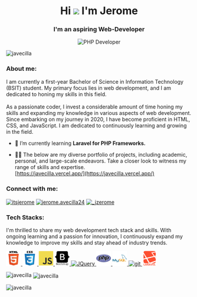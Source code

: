 <h1 align="center">Hi <img src = "https://raw.githubusercontent.com/MartinHeinz/MartinHeinz/master/wave.gif" width = 30px> I'm Jerome
</h1>
<h3 align="center">I'm an aspiring Web-Developer</h3>


<p align="center">
    <img alt="PHP Developer"  width="300" src="https://devtechnosys.com/insights/wp-content/uploads/2022/09/PHP-Developers.gif"/>
</p>


<p align="left"> <img src="https://komarev.com/ghpvc/?username=javecilla&label=Profile%20views&color=0e75b6&style=flat" alt="javecilla" /> </p>


<h3 align="left">About me: </h3>
<p align="left">
	I am currently a first-year Bachelor of Science in Information Technology (BSIT) student. My primary focus lies in web development, and I am dedicated to honing my skills in this field.<br/><br/>
	As a passionate coder, I invest a considerable amount of time honing my skills and expanding my knowledge in various aspects of web development. Since embarking on my journey in 2020, I have become proficient in HTML, CSS, and JavaScript. I am dedicated to continuously learning and growing in the field.
</p>

- 🌱 I’m currently learning **Laravel for PHP Frameworks.**

- 👨‍💻 The below are my diverse portfolio of projects, including academic, personal, and large-scale endeavors. Take a closer look to witness my range of skills and expertise. <br/> [https://javecilla.vercel.app/](https://javecilla.vercel.app/)

<h3 align="left">Connect with me:</h3>
<p align="left">
<a href="https://twitter.com/itsjerome" target="blank"><img align="center" src="https://raw.githubusercontent.com/rahuldkjain/github-profile-readme-generator/master/src/images/icons/Social/twitter.svg" alt="itsjerome" height="30" width="40" /></a>
<a href="https://fb.com/jerome.avecilla24" target="blank"><img align="center" src="https://raw.githubusercontent.com/rahuldkjain/github-profile-readme-generator/master/src/images/icons/Social/facebook.svg" alt="jerome.avecilla24" height="30" width="40" /></a>
<a href="https://instagram.com/_jzerome" target="blank"><img align="center" src="https://raw.githubusercontent.com/rahuldkjain/github-profile-readme-generator/master/src/images/icons/Social/instagram.svg" alt="_jzerome" height="30" width="40" /></a>
</p>

<h3 align="left">Tech Stacks:</h3>
<p align="left">
	I'm thrilled to share my web development tech stack and skills. With ongoing learning and a passion for innovation, I continuously expand my knowledge to improve my skills and stay ahead of industry trends.
</p>
<p align="left"> 
	<a href="https://www.w3.org/html/" target="_blank" rel="noreferrer"> 
		<img src="https://raw.githubusercontent.com/devicons/devicon/master/icons/html5/html5-original-wordmark.svg" alt="html5" width="40" height="40"/> 
	</a> 
	<a href="https://www.w3schools.com/css/" target="_blank" rel="noreferrer"> 
		<img src="https://raw.githubusercontent.com/devicons/devicon/master/icons/css3/css3-original-wordmark.svg" alt="css3" width="40" height="40"/> 
	</a> 
	<a href="https://developer.mozilla.org/en-US/docs/Web/JavaScript" target="_blank" rel="noreferrer"> 
		<img src="https://raw.githubusercontent.com/devicons/devicon/master/icons/javascript/javascript-original.svg" alt="javascript" width="40" height="40"/> 
	</a> 
	<a href="https://getbootstrap.com" target="_blank" rel="noreferrer"> 
		<img src="https://raw.githubusercontent.com/devicons/devicon/master/icons/bootstrap/bootstrap-plain-wordmark.svg" alt="bootstrap" width="40" height="40"/> 
	</a> 
	<a href="https://jquery.com/" target="_blank" rel="noreferrer">
		<img src="https://raw.githubusercontent.com/danielcranney/readme-generator/main/public/icons/skills/jquery-colored.svg" width="36" height="36" alt="JQuery" /> 
	</a>
	<a href="https://www.php.net" target="_blank" rel="noreferrer"> 
		<img src="https://raw.githubusercontent.com/devicons/devicon/master/icons/php/php-original.svg" alt="php" width="40" height="40"/> 
	</a>
	<a href="https://www.mysql.com/" target="_blank" rel="noreferrer"> 
		<img src="https://raw.githubusercontent.com/devicons/devicon/master/icons/mysql/mysql-original-wordmark.svg" alt="mysql" width="40" height="40"/> 
	</a> 
	<a href="https://git-scm.com/" target="_blank" rel="noreferrer"> 
		<img src="https://www.vectorlogo.zone/logos/git-scm/git-scm-icon.svg" alt="git" width="40" height="40"/> 
	</a>
	<a href="https://laravel.com/" target="_blank" rel="noreferrer"> 
		<img src="https://raw.githubusercontent.com/devicons/devicon/master/icons/laravel/laravel-plain-wordmark.svg" alt="laravel" width="40" height="40"/> 
	</a>
</p>


<p><img align="left" src="https://github-readme-stats.vercel.app/api/top-langs?username=javecilla&show_icons=true&locale=en&layout=compact" alt="javecilla" /></p>

<p>&nbsp;<img align="center" src="https://github-readme-stats.vercel.app/api?username=javecilla&show_icons=true&locale=en" alt="javecilla" /></p>

<p><img align="center" src="https://github-readme-streak-stats.herokuapp.com/?user=javecilla&" alt="javecilla" /></p>
